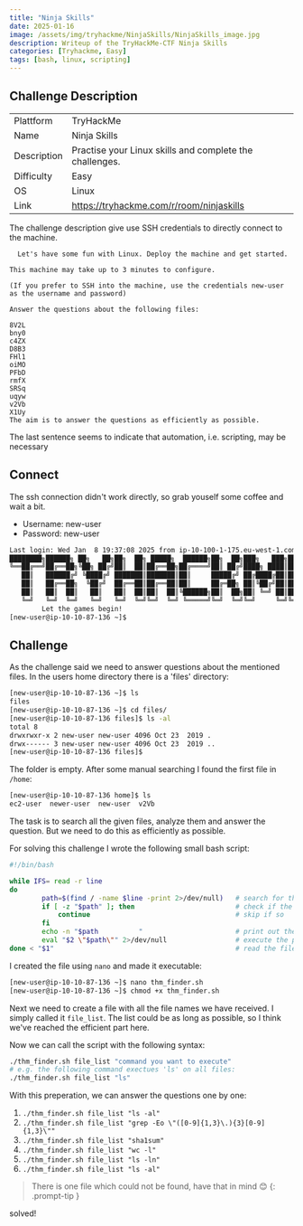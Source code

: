 ```yaml
---
title: "Ninja Skills"
date: 2025-01-16
image: /assets/img/tryhackme/NinjaSkills/NinjaSkills_image.jpg
description: Writeup of the TryHackMe-CTF Ninja Skills
categories: [Tryhackme, Easy]
tags: [bash, linux, scripting]
---
```


## Challenge Description
<center>
<table>
  <tr>
    <td>Plattform</td>
    <td>TryHackMe</td>
  </tr>
  <tr>
    <td>Name</td>
    <td>Ninja Skills</td>
  </tr>
  <tr>
    <td>Description</td>
    <td>Practise your Linux skills and complete the challenges.</td>
  </tr>
  <tr>
    <td>Difficulty</td>
    <td>Easy</td>
  </tr>
  <tr>
    <td>OS</td>
    <td>Linux</td>
  </tr>
  <tr>
    <td>Link</td>
    <td><a href="https://tryhackme.com/r/room/ninjaskills">https://tryhackme.com/r/room/ninjaskills</a></td>
  </tr>
</table>
</center>

The challenge description give use SSH credentials to directly connect to the machine.

```text
  Let's have some fun with Linux. Deploy the machine and get started.

This machine may take up to 3 minutes to configure.

(If you prefer to SSH into the machine, use the credentials new-user as the username and password)

Answer the questions about the following files:

8V2L
bny0
c4ZX
D8B3
FHl1
oiMO
PFbD
rmfX
SRSq
uqyw
v2Vb
X1Uy
The aim is to answer the questions as efficiently as possible.
```
The last sentence seems to indicate that automation, i.e. scripting, may be necessary

## Connect
The ssh connection didn't work directly, so grab youself some coffee and wait a bit. 
- Username: new-user
- Password: new-user

```bash
Last login: Wed Jan  8 19:37:08 2025 from ip-10-100-1-175.eu-west-1.compute.internal
████████╗██████╗ ██╗   ██╗██╗  ██╗ █████╗  ██████╗██╗  ██╗███╗   ███╗███████╗
╚══██╔══╝██╔══██╗╚██╗ ██╔╝██║  ██║██╔══██╗██╔════╝██║ ██╔╝████╗ ████║██╔════╝
   ██║   ██████╔╝ ╚████╔╝ ███████║███████║██║     █████╔╝ ██╔████╔██║█████╗  
   ██║   ██╔══██╗  ╚██╔╝  ██╔══██║██╔══██║██║     ██╔═██╗ ██║╚██╔╝██║██╔══╝  
   ██║   ██║  ██║   ██║   ██║  ██║██║  ██║╚██████╗██║  ██╗██║ ╚═╝ ██║███████╗
   ╚═╝   ╚═╝  ╚═╝   ╚═╝   ╚═╝  ╚═╝╚═╝  ╚═╝ ╚═════╝╚═╝  ╚═╝╚═╝     ╚═╝╚══════╝
        Let the games begin!
[new-user@ip-10-10-87-136 ~]$
```

## Challenge
As the challenge said we need to answer questions about the mentioned files. In the users home directory there is a 'files' directory:
```bash
[new-user@ip-10-10-87-136 ~]$ ls
files
[new-user@ip-10-10-87-136 ~]$ cd files/
[new-user@ip-10-10-87-136 files]$ ls -al
total 8
drwxrwxr-x 2 new-user new-user 4096 Oct 23  2019 .
drwx------ 3 new-user new-user 4096 Oct 23  2019 ..
[new-user@ip-10-10-87-136 files]$ 
```
The folder is empty. After some manual searching I found the first file in `/home`:
```bash
[new-user@ip-10-10-87-136 home]$ ls
ec2-user  newer-user  new-user  v2Vb
```
The task is to search all the given files, analyze them and answer the question. But we need to do this as efficiently as possible.

For solving this challenge I wrote the following small bash script:
```bash
#!/bin/bash

while IFS= read -r line
do
        path=$(find / -name $line -print 2>/dev/null)   # search for the file
        if [ -z "$path" ]; then                         # check if the path is empty 
            continue                                    # skip if so
        fi
        echo -n "$path          "                       # print out the filepath
        eval "$2 \"$path\"" 2>/dev/null                 # execute the provided command
done < "$1"                                             # read the file list file
```
I created the file using `nano` and made it executable:
```bash
[new-user@ip-10-10-87-136 ~]$ nano thm_finder.sh
[new-user@ip-10-10-87-136 ~]$ chmod +x thm_finder.sh
```
Next we need to create a file with all the file names we have received. I simply called it `file_list`.
The list could be as long as possible, so I think we've reached the efficient part here.

Now we can call the script with the following syntax:
```bash
./thm_finder.sh file_list "command you want to execute"
# e.g. the following command exectues 'ls' on all files:
./thm_finder.sh file_list "ls"
```

With this preperation, we can answer the questions one by one:
1. `./thm_finder.sh file_list "ls -al"`
2. `./thm_finder.sh file_list "grep -Eo \"([0-9]{1,3}\.){3}[0-9]{1,3}\""`
3. `./thm_finder.sh file_list "sha1sum"`
4. `./thm_finder.sh file_list "wc -l"`
5. `./thm_finder.sh file_list "ls -ln"`
6. `./thm_finder.sh file_list "ls -al"`

<!-- markdownlint-capture -->
<!-- markdownlint-disable -->
> There is one file which could not be found, have that in mind :blush:
{: .prompt-tip }
<!-- markdownlint-restore -->

solved!
